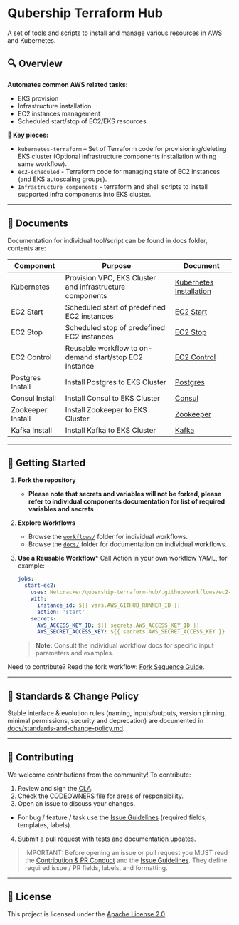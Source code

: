 # Qubership Terraform Hub

A set of tools and scripts to install and manage various resources in AWS and Kubernetes. 

## 🔍 Overview
**Automates common AWS related tasks:**
- EKS provision
- Infrastructure installation
- EC2 instances management
- Scheduled start/stop of EC2/EKS resources

**🔑 Key pieces:**
- `kubernetes-terraform` – Set of Terraform code for provisioning/deleting EKS cluster (Optional infrastructure components installation withing same workflow).
- `ec2-scheduled` - Terraform code for managing state of EC2 instances (and EKS autoscaling groups).
- `Infrastructure components` - terraform and shell scripts to install supported infra components into EKS cluster.

---

## 📘 Documents
Documentation for individual tool/script can be found in docs folder, contents are:

| Component         | Purpose                                                  | Document                                              |
|-------------------|----------------------------------------------------------|-------------------------------------------------------|
| Kubernetes        | Provision VPC, EKS Cluster and infrastructure components | [Kubernetes Installation](docs/kubernetes-install.md) |
| EC2 Start         | Scheduled start of predefined EC2 instances              | [EC2 Start](docs/ec2-start.md)                        |
| EC2 Stop          | Scheduled stop of predefined EC2 instances               | [EC2 Stop](docs/ec2-start.md)                         |
| EC2 Control       | Reusable workflow to on-demand start/stop EC2 Instance   | [EC2 Control](docs/ec2-control.md)                    |
| Postgres Install  | Install Postgres to EKS Cluster                          | [Postgres](docs/postgres.md)                          |
| Consul Install    | Install Consul to EKS Cluster                            | [Consul](docs/consul.md)                              |
| Zookeeper Install | Install Zookeeper to EKS Cluster                         | [Zookeeper](docs/zookeeper.md)                        |
| Kafka Install     | Install Kafka to EKS Cluster                             | [Kafka](docs/kafka.md)                                |

---

## 🚀 Getting Started

1. **Fork the repository**
   - **Please note that secrets and variables will not be forked, please refer to individual components documentation for list of required variables and secrets** 

2. **Explore Workflows**
    - Browse the [`workflows/`](.github/workflows/) folder for individual workflows.
    - Browse the [`docs/`](docs/) folder for documentation on individual workflows.

3. **Use a Reusable Workflow***
   Call Action in your own workflow YAML, for example:
   ```yaml
   jobs:
     start-ec2:
       uses: Netcracker/qubership-terraform-hub/.github/workflows/ec2-control.yml@main
       with:
         instance_id: ${{ vars.AWS_GITHUB_RUNNER_ID }}
         action: 'start'
       secrets:
         AWS_ACCESS_KEY_ID: ${{ secrets.AWS_ACCESS_KEY_ID }}
         AWS_SECRET_ACCESS_KEY: ${{ secrets.AWS_SECRET_ACCESS_KEY }}
   ```

   > **Note:** Consult the individual workflow docs for specific input parameters and examples.

Need to contribute? Read the fork workflow: [Fork Sequence Guide](docs/fork-sequence.md).

---

## 📘 Standards & Change Policy
Stable interface & evolution rules (naming, inputs/outputs, version pinning, minimal permissions, security and deprecation) are documented in [docs/standards-and-change-policy.md](docs/standards-and-change-policy.md).

---
## 🤝 Contributing

We welcome contributions from the community! To contribute:

1. Review and sign the [CLA](CLA/cla.md).
2. Check the [CODEOWNERS](CODEOWNERS) file for areas of responsibility.
3. Open an issue to discuss your changes.
- For bug / feature / task use the <u>[Issue Guidelines](docs/issue-guidelines.md)</u> (required fields, templates, labels).
4. Submit a pull request with tests and documentation updates.

> IMPORTANT: Before opening an issue or pull request you MUST read the <u>[Contribution & PR Conduct](docs/code-of-conduct-prs.md)</u> and the <u>[Issue Guidelines](docs/issue-guidelines.md)</u>. They define required issue / PR fields, labels, and formatting.

---

## 📄 License

This project is licensed under the [Apache License 2.0](LICENSE)